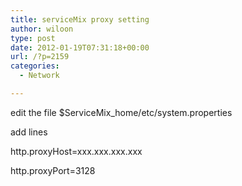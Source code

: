 ```yaml
---
title: serviceMix proxy setting
author: wiloon
type: post
date: 2012-01-19T07:31:18+00:00
url: /?p=2159
categories:
  - Network

---
```

edit the file $ServiceMix_home/etc/system.properties

add lines

http.proxyHost=xxx.xxx.xxx.xxx
  
http.proxyPort=3128